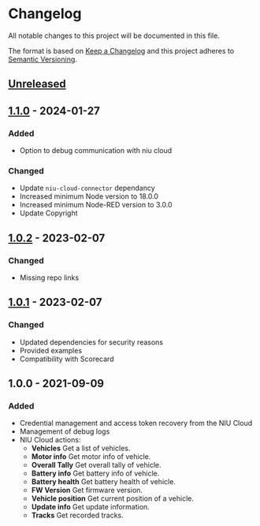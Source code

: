 # Changelog
All notable changes to this project will be documented in this file.

The format is based on [Keep a Changelog](http://keepachangelog.com/en/1.0.0/)
and this project adheres to [Semantic Versioning](http://semver.org/spec/v2.0.0.html).

## [Unreleased]

## [1.1.0] - 2024-01-27
### Added

- Option to debug communication with niu cloud

### Changed

- Update `niu-cloud-connector` dependancy
- Increased minimum Node version to 18.0.0
- Increased minimum Node-RED version to 3.0.0
- Update Copyright

## [1.0.2] - 2023-02-07

### Changed

- Missing repo links

## [1.0.1] - 2023-02-07
### Changed

- Updated dependencies for security reasons
- Provided examples
- Compatibility with Scorecard

## 1.0.0 - 2021-09-09
### Added

- Credential management and access token recovery from the NIU Cloud 
- Management of debug logs 
- NIU Cloud actions: 
    - **Vehicles** Get a list of vehicles.
    - **Motor info** Get motor info of vehicle.
    - **Overall Tally** Get overall tally of vehicle.
    - **Battery info** Get battery info of vehicle.
    - **Battery health** Get battery health of vehicle.
    - **FW Version** Get firmware version.
    - **Vehicle position** Get current position of a vehicle.
    - **Update info** Get update information.
    - **Tracks** Get recorded tracks.


[Unreleased]: https://github.com/gablau/node-red-contrib-niu-cloud/compare/1.1.0...HEAD
[1.1.0]: https://github.com/gablau/node-red-contrib-blynk-ws/compare/1.0.2...1.1.0
[1.0.2]: https://github.com/gablau/node-red-contrib-blynk-ws/compare/1.0.1...1.0.2
[1.0.1]: https://github.com/gablau/node-red-contrib-blynk-ws/compare/1.0.0...1.0.1

